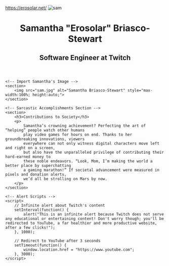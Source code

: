 https://erosolar.net/
![sam](https://github.com/user-attachments/assets/62d28f2a-7427-46dc-a86c-4c8fe5c520cf)
<!DOCTYPE html>
<html lang="en">
<head>
    <meta charset="UTF-8">
    <meta name="viewport" content="width=device-width, initial-scale=1.0">
    <title>Infinite Primality</title>
</head>
<body>
    <!-- Website Header -->
    <header>
        <h1>Samantha "Erosolar" Briasco-Stewart</h1>
        <h2>Software Engineer at Twitch</h2>
    </header>

    <!-- Import Samantha's Image -->
    <section>
        <img src="sam.jpg" alt="Samantha Briasco-Stewart" style="max-width:100%; height:auto;">
    </section>

    <!-- Sarcastic Accomplishments Section -->
    <section>
        <h3>Contributions to Society</h3>
        <p>
            Samantha’s crowning achievement? Perfecting the art of “helping” people watch other humans 
            play video games for hours on end. Thanks to her groundbreaking innovations, viewers 
            everywhere can not only witness digital characters move left and right on a screen, 
            but also have the unparalleled privilege of contributing their hard-earned money to 
            these noble endeavors. “Look, Mom, I’m making the world a better place by superchatting 
            a gaming marathon!” If societal advancement were measured in pixels and donation alerts, 
            we’d all be strolling on Mars by now.
        </p>
    </section>

    <!-- Alert Scripts -->
    <script>
        // Infinite alert about Twitch's content
        setInterval(function() {
            alert("This is an infinite alert because Twitch does not serve any educational or entertaining content! Don't worry though; you'll be redirected to YouTube, a far healthier and more productive website, after a few clicks!");
        }, 1000);

        // Redirect to YouTube after 3 seconds
        setTimeout(function() {
            window.location.href = "https://www.youtube.com";
        }, 3000);
    </script>
</body>
</html>
